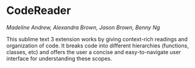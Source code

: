 # CodeReader

_Madeline Andrew, Alexandra Brown, Jason Brown, Benny Ng_

This sublime text 3 extension works by giving context-rich readings and organization of code. It breaks code into different hierarchies (functions, classes, etc) and offers the user a concise and easy-to-navigate user interface for understanding these scopes.